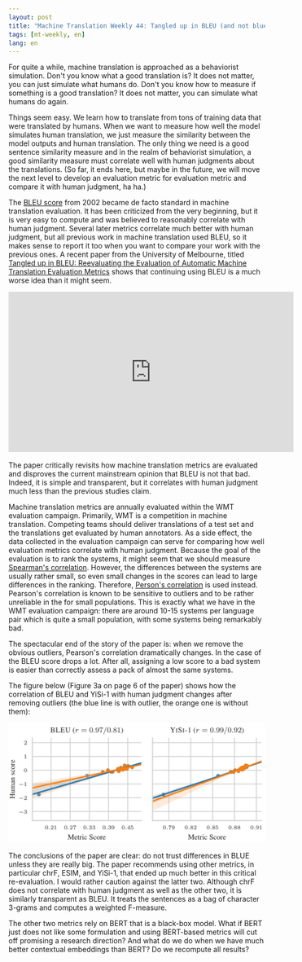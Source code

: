 ```yaml
---
layout: post
title: "Machine Translation Weekly 44: Tangled up in BLEU (and not blue)"
tags: [mt-weekly, en]
lang: en
---
```


For quite a while, machine translation is approached as a behaviorist
simulation. Don't you know what a good translation is? It does not matter, you
can just simulate what humans do. Don't you know how to measure if something is
a good translation? It does not matter, you can simulate what humans do again.

Things seem easy. We learn how to translate from tons of training data that
were translated by humans. When we want to measure how well the model simulates
human translation, we just measure the similarity between the model outputs and
human translation. The only thing we need is a good sentence similarity measure
and in the realm of behaviorist simulation, a good similarity measure must
correlate well with human judgments about the translations. (So far, it ends
here, but maybe in the future, we will move the next level to develop an
evaluation metric for evaluation metric and compare it with human judgment, ha
ha.)

The [BLEU score](https://en.wikipedia.org/wiki/BLEU) from 2002 became de facto
standard in machine translation evaluation. It has been criticized from the
very beginning, but it is very easy to compute and was believed to reasonably
correlate with human judgment. Several later metrics correlate much better with
human judgment, but all previous work in machine translation used BLEU, so it
makes sense to report it too when you want to compare your work with the
previous ones. A recent paper from the University of Melbourne, titled [Tangled
up in BLEU: Reevaluating the Evaluation of Automatic Machine Translation
Evaluation Metrics](https://arxiv.org/pdf/2006.06264.pdf) shows that continuing
using BLEU is a much worse idea than it might seem.

<iframe width="560" height="315"
src="https://www.youtube-nocookie.com/embed/YwSZvHqf9qM" frameborder="0"
allow="accelerometer; autoplay; encrypted-media; gyroscope; picture-in-picture"
allowfullscreen></iframe>

The paper critically revisits how machine translation metrics are evaluated and
disproves the current mainstream opinion that BLEU is not that bad. Indeed, it
is simple and transparent, but it correlates with human judgment much less than
the previous studies claim.

Machine translation metrics are annually evaluated within the WMT evaluation
campaign. Primarily, WMT is a competition in machine translation. Competing
teams should deliver translations of a test set and the translations get
evaluated by human annotators. As a side effect, the data collected in the
evaluation campaign can serve for comparing how well evaluation metrics
correlate with human judgment. Because the goal of the evaluation is to rank
the systems, it might seem that we should measure [Spearman's
correlation](https://en.wikipedia.org/wiki/Spearman%27s_rank_correlation_coefficient).
However, the differences between the systems are usually rather small, so even
small changes in the scores can lead to large differences in the ranking.
Therefore, [Person's
correlation](https://en.wikipedia.org/wiki/Pearson_correlation_coefficient) is
used instead. Pearson's correlation is known to be sensitive to outliers and to
be rather unreliable in the for small populations. This is exactly what we have
in the WMT evaluation campaign: there are around 10-15 systems per language
pair which is quite a small population, with some systems being remarkably bad.

The spectacular end of the story of the paper is: when we remove the obvious
outliers, Pearson's correlation dramatically changes. In the case of the BLEU
score drops a lot. After all, assigning a low score to a bad system is easier
than correctly assess a pack of almost the same systems.

The figure below (Figure 3a on page 6 of the paper) shows how the correlation
of BLEU and YiSi-1 with human judgment changes after removing outliers (the
blue line is with outlier, the orange one is without them):

![Correlation plots](/assets/tangled-up-in-bleu.png)

The conclusions of the paper are clear: do not trust differences in BLUE unless
they are really big. The paper recommends using other metrics, in particular
chrF, ESIM, and YiSi-1, that ended up much better in this critical
re-evaluation. I would rather caution against the latter two. Although chrF
does not correlate with human judgment as well as the other two, it is
similarly transparent as BLEU. It treats the sentences as a bag of character
3-grams and computes a weighted F-measure.

The other two metrics rely on BERT that is a black-box model. What if BERT just
does not like some formulation and using BERT-based metrics will cut off
promising a research direction? And what do we do when we have much better
contextual embeddings than BERT? Do we recompute all results?
